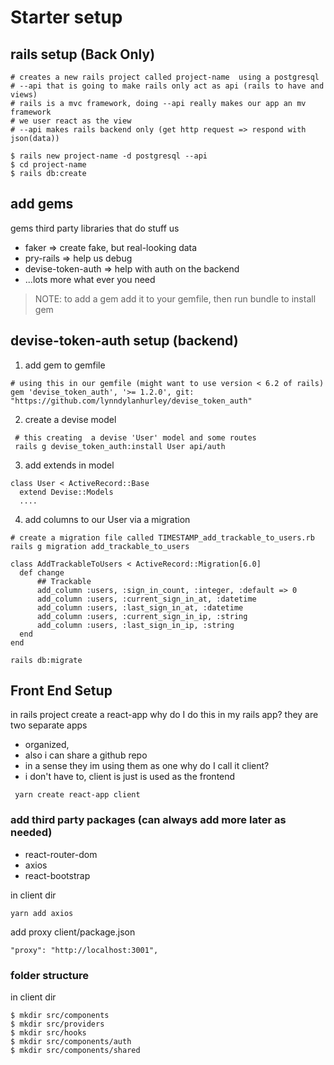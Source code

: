 # Starter setup


## rails setup (Back Only)

```
# creates a new rails project called project-name  using a postgresql
# --api that is going to make rails only act as api (rails to have and views)
# rails is a mvc framework, doing --api really makes our app an mv framework
# we user react as the view
# --api makes rails backend only (get http request => respond with json(data))

$ rails new project-name -d postgresql --api
$ cd project-name 
$ rails db:create
```

## add gems
gems third party libraries that do stuff us
- faker => create fake, but real-looking data
- pry-rails => help us debug
- devise-token-auth => help with auth on the backend
- ...lots more what ever you need

> NOTE: to add a gem add it to your gemfile, then run bundle to install gem


## devise-token-auth setup (backend)
1. add gem to gemfile
```
# using this in our gemfile (might want to use version < 6.2 of rails)
gem 'devise_token_auth', '>= 1.2.0', git: "https://github.com/lynndylanhurley/devise_token_auth"
```

2. create a devise model 
```
 # this creating  a devise 'User' model and some routes
 rails g devise_token_auth:install User api/auth

```

3. add extends in model
```
class User < ActiveRecord::Base
  extend Devise::Models
  ....
```

4. add columns to our User via a migration

```
# create a migration file called TIMESTAMP_add_trackable_to_users.rb
rails g migration add_trackable_to_users
```

```
class AddTrackableToUsers < ActiveRecord::Migration[6.0]
  def change
      ## Trackable
      add_column :users, :sign_in_count, :integer, :default => 0
      add_column :users, :current_sign_in_at, :datetime
      add_column :users, :last_sign_in_at, :datetime
      add_column :users, :current_sign_in_ip, :string
      add_column :users, :last_sign_in_ip, :string
  end
end
```

```
rails db:migrate
```

## Front End Setup

in rails project create a react-app
why do I do this in my rails app? they are two separate apps
  - organized,
  - also i can share a github repo
  - in a sense they im using them as one 
why do I call it client?
  - i don't have to, client is just is used as the frontend

```
 yarn create react-app client
```

### add third party packages (can always add more later as needed)
- react-router-dom
- axios
- react-bootstrap

in client dir
```
yarn add axios
```

add proxy
client/package.json
```
"proxy": "http://localhost:3001",
```

### folder structure
in client dir
```
$ mkdir src/components
$ mkdir src/providers
$ mkdir src/hooks
$ mkdir src/components/auth
$ mkdir src/components/shared 
```
